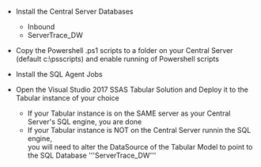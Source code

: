 * Install the Central Server Databases
  * Inbound
  * ServerTrace_DW

* Copy the Powershell .ps1 scripts to a folder on your Central Server (default c:\psscripts) and enable running of Powershell scripts

* Install the SQL Agent Jobs

* Open the Visual Studio 2017 SSAS Tabular Solution and Deploy it to the Tabular instance of your choice
  * If your Tabular instance is on the SAME server as your Central Server's SQL engine, you are done
  * If your Tabular instance is NOT on the Central Server runnin the SQL engine, <br>
  you will need to alter the DataSource of the Tabular Model to point to the SQL Database '''ServerTrace_DW'''

